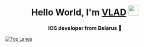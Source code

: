 <h1 align="center">Hello World, I'm <a href="https://daniilshat.ru/" target="_blank">VLAD</a> 
<img src="https://github.com/blackcater/blackcater/raw/main/images/Hi.gif" height="32"/></h1>
<h3 align="center">IOS developer from Belarus 🦂</h3>

[![Top Langs](https://github-readme-stats.vercel.app/api/top-langs/?MrCronkite=anuraghazra)](https://github.com/anuraghazra/github-readme-stats)

<!--
**MrCronkite/MrCronkite** is a ✨ _special_ ✨ repository because its `README.md` (this file) appears on your GitHub profile.

Here are some ideas to get you started:

- 🔭 I’m currently working on ...
- 🌱 I’m currently learning ...
- 👯 I’m looking to collaborate on ...
- 🤔 I’m looking for help with ...
- 💬 Ask me about ...
- 📫 How to reach me: ...
- 😄 Pronouns: ...
- ⚡ Fun fact: ...
-->
